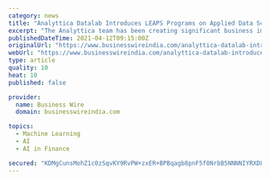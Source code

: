 ```yaml
---
category: news
title: "Analyttica Datalab Introduces LEAPS Programs on Applied Data Science and Machine Learning"
excerpt: "The Analyttica team has been creating significant business impacts by designing platforms that have been delivering Analytics and AI solutions globally for many years. With LEAPS Programs, the team has brought to life a virtual and highly structured domain contextual learning and assessment program."
publishedDateTime: 2021-04-12T09:15:00Z
originalUrl: "https://www.businesswireindia.com/analyttica-datalab-introduces-leaps-programs-on-applied-data-science-and-machine-learning-72459.html"
webUrl: "https://www.businesswireindia.com/analyttica-datalab-introduces-leaps-programs-on-applied-data-science-and-machine-learning-72459.html"
type: article
quality: 10
heat: 10
published: false

provider:
  name: Business Wire
  domain: businesswireindia.com

topics:
  - Machine Learning
  - AI
  - AI in Finance

secured: "KDMgCunsMohZ1c0zSqvKY9RvPW+zxER+BPBqagb8pnF5f0NrbB5NNNNIYRXDL2xG5pqrfIW8z6ZMHwxF5Pzrj183M4ARBNrdowcPGgDjCg3JigVrEYP9+24TsQBka8TcESg0WoFHJF9juPbNECQuy4ewBuPfkL0q1YoGrfbx8spoAM8fkxiBKDQCl2KxXQoATZjwgg4hdBkoTBBzzTeFkWeRPDN1HKf5JyHdIn2ofDqW9NAPtLFrtxq6PKTNa2B5pl4ojnLGzmESJ8cUo22Zazc6iY1kr/I0QTFfmKOaCH/W9BWXM/RH7npJq7FJkHRVa2uiyTUpADjN7eTVl3SohEC6bXZU5r0VLKWwa7/xWjw=;A6NoYqTLR5CmA2lPifTgjg=="
---
```



